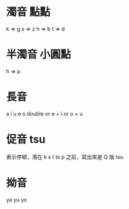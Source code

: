 # 濁音 點點

k => g
s => z
h => b
t => d

# 半濁音 小圓點

h => p

# 長音

a i u e o double
or
e + i
or
o + u

# 促音 tsu

表示停頓，落在 k s t ts p 之前，寫出來是 Q 版 tsu

# 拗音

ya yu yo

